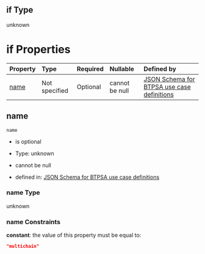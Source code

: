 ## if Type

unknown

# if Properties

| Property      | Type          | Required | Nullable       | Defined by                                                                                                                                                                                                        |
| :------------ | :------------ | :------- | :------------- | :---------------------------------------------------------------------------------------------------------------------------------------------------------------------------------------------------------------- |
| [name](#name) | Not specified | Optional | cannot be null | [JSON Schema for BTPSA use case definitions](btpsa-usecase-properties-services-items-allof-1-then-allof-73-if-properties-name.md "undefined#/properties/services/items/allOf/1/then/allOf/73/if/properties/name") |

## name



`name`

*   is optional

*   Type: unknown

*   cannot be null

*   defined in: [JSON Schema for BTPSA use case definitions](btpsa-usecase-properties-services-items-allof-1-then-allof-73-if-properties-name.md "undefined#/properties/services/items/allOf/1/then/allOf/73/if/properties/name")

### name Type

unknown

### name Constraints

**constant**: the value of this property must be equal to:

```json
"multichain"
```
